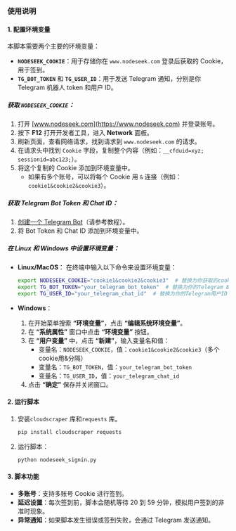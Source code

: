 ### 使用说明

#### 1. 配置环境变量

本脚本需要两个主要的环境变量：

- **`NODESEEK_COOKIE`**：用于存储你在 `www.nodeseek.com` 登录后获取的 Cookie，用于签到。
- **`TG_BOT_TOKEN`** 和 **`TG_USER_ID`**：用于发送 Telegram 通知，分别是你 Telegram 机器人 token 和用户 ID。

##### 获取 **`NODESEEK_COOKIE`**：
1. 打开 [www.nodeseek.com](https://www.nodeseek.com) 并登录账号。
2. 按下 **F12** 打开开发者工具，进入 **Network** 面板。
3. 刷新页面，查看网络请求，找到请求到 `www.nodeseek.com` 的请求。
4. 在请求头中找到 `Cookie` 字段，复制整个内容（例如：`__cfduid=xyz; sessionid=abc123;`）。
5. 将这个复制的 Cookie 添加到环境变量中。
   - 如果有多个账号，可以将每个 Cookie 用 `&` 连接（例如：`cookie1&cookie2&cookie3`）。

##### 获取 **Telegram Bot Token** 和 **Chat ID**：

1. [创建一个 Telegram Bot](https://blog.xiny.cc/archives/mTaUz0TW)（请参考教程）。
2. 将 Bot Token 和 Chat ID 添加到环境变量中。

##### 在 Linux 和 Windows 中设置环境变量：

- **Linux/MacOS**：
    在终端中输入以下命令来设置环境变量：
    ```bash
    export NODESEEK_COOKIE="cookie1&cookie2&cookie3"  # 替换为你获取的cookie
    export TG_BOT_TOKEN="your_telegram_bot_token"  # 替换为你的Telegram Bot Token
    export TG_USER_ID="your_telegram_chat_id"  # 替换为你的Telegram用户ID
    ```

- **Windows**：
    1. 在开始菜单搜索 **“环境变量”**，点击 **“编辑系统环境变量”**。
    2. 在 **“系统属性”** 窗口中点击 **“环境变量”** 按钮。
    3. 在 **“用户变量”** 中，点击 **“新建”**，输入变量名和值：
        - 变量名：`NODESEEK_COOKIE`，值：`cookie1&cookie2&cookie3`（多个cookie用&分隔）
        - 变量名：`TG_BOT_TOKEN`，值：`your_telegram_bot_token`
        - 变量名：`TG_USER_ID`，值：`your_telegram_chat_id`
    4. 点击 **“确定”** 保存并关闭窗口。

#### 2. 运行脚本

1. 安装`cloudscraper` 库和`requests` 库。
    ```bash
    pip install cloudscraper requests
    ```

2. 运行脚本：
    ```bash
    python nodeseek_signin.py
    ```

#### 3. 脚本功能

- **多账号**：支持多账号 Cookie 进行签到。
- **延迟设置**：每次签到前，脚本会随机等待 20 到 59 分钟，模拟用户签到的非准时现象。
- **异常通知**：如果脚本发生错误或签到失败，会通过 Telegram 发送通知。
